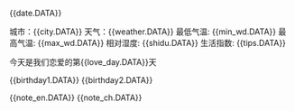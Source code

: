 {{date.DATA}} 

城市：{{city.DATA}} 
天气：{{weather.DATA}} 
最低气温: {{min_wd.DATA}} 
最高气温: {{max_wd.DATA}} 
相对湿度: {{shidu.DATA}} 
生活指数: {{tips.DATA}} 
 

今天是我们恋爱的第{{love_day.DATA}}天 

{{birthday1.DATA}} 
{{birthday2.DATA}}


{{note_en.DATA}} 
{{note_ch.DATA}}
